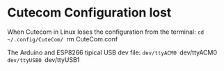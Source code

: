 Cutecom Configuration lost
==========================

When Cutecom in Linux loses the configuration from the terminal:
`cd ~/.config/CuteCom/
`rm CuteCom.conf


The Arduino and ESP8266 tipical USB dev file:
`dev/ttyACM0
`dev/ttyACM0
`dev/ttyUSB0
`dev/ttyUSB1
